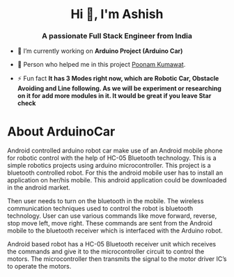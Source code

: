 <h1 align="center">Hi 👋, I'm Ashish</h1>
<h3 align="center">A passionate Full Stack Engineer from India</h3>

- 🔭 I’m currently working on **Arduino Project (Arduino Car)**

- 🤝 Person who helped me in this project [Poonam Kumawat](https://github.com/poonam-kumawat).

- ⚡ Fun fact **It has 3 Modes right now, which are Robotic Car, Obstacle Avoiding and Line following. As we will be experiment or researching on it for add more modules in it. It would be great if you leave Star check**


# About ArduinoCar
 Android controlled arduino robot car  make use of an Android mobile phone for robotic control with the help of HC-05 Bluetooth technology. This is a simple robotics projects using arduino microcontroller. This project is a bluetooth controlled robot. For this the android mobile user has to install an application on her/his mobile. This android application could be downloaded in the android market.

 Then user needs to turn on the bluetooth in the mobile. The wireless communication techniques used to control the robot is bluetooth technology. User can use various commands like move forward, reverse, stop move left, move right. These commands are sent from the Android mobile to the bluetooth receiver which is interfaced with the Arduino robot.

Android based robot has a HC-05 Bluetooth receiver unit which receives the commands and give it to the microcontroller circuit to control the motors. The microcontroller then transmits the signal to the motor driver IC’s to operate the motors.

